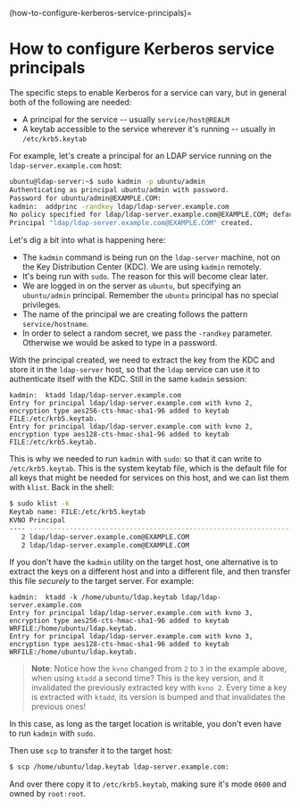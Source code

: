 (how-to-configure-kerberos-service-principals)=
# How to configure Kerberos service principals


The specific steps to enable Kerberos for a service can vary, but in general both of the following are needed:

- A principal for the service -- usually `service/host@REALM`
- A keytab accessible to the service wherever it's running -- usually in `/etc/krb5.keytab`

For example, let's create a principal for an LDAP service running on the `ldap-server.example.com` host:

```bash
ubuntu@ldap-server:~$ sudo kadmin -p ubuntu/admin
Authenticating as principal ubuntu/admin with password.
Password for ubuntu/admin@EXAMPLE.COM:
kadmin:  addprinc -randkey ldap/ldap-server.example.com
No policy specified for ldap/ldap-server.example.com@EXAMPLE.COM; defaulting to no policy
Principal "ldap/ldap-server.example.com@EXAMPLE.COM" created.
```

Let's dig a bit into what is happening here:
- The `kadmin` command is being run on the `ldap-server` machine, not on the Key Distribution Center (KDC). We are using `kadmin` remotely.
- It's being run with `sudo`. The reason for this will become clear later.
- We are logged in on the server as `ubuntu`, but specifying an `ubuntu/admin` principal. Remember the `ubuntu` principal has no special privileges.
- The name of the principal we are creating follows the pattern `service/hostname`.
- In order to select a random secret, we pass the `-randkey` parameter. Otherwise we would be asked to type in a password.

With the principal created, we need to extract the key from the KDC and store it in the `ldap-server` host, so that the `ldap` service can use it to authenticate itself with the KDC. Still in the same `kadmin` session:

```text
kadmin:  ktadd ldap/ldap-server.example.com
Entry for principal ldap/ldap-server.example.com with kvno 2, encryption type aes256-cts-hmac-sha1-96 added to keytab FILE:/etc/krb5.keytab.
Entry for principal ldap/ldap-server.example.com with kvno 2, encryption type aes128-cts-hmac-sha1-96 added to keytab FILE:/etc/krb5.keytab.
```

This is why we needed to run `kadmin` with `sudo`: so that it can write to `/etc/krb5.keytab`. This is the system keytab file, which is the default file for all keys that might be needed for services on this host, and we can list them with `klist`. Back in the shell:

```bash
$ sudo klist -k
Keytab name: FILE:/etc/krb5.keytab
KVNO Principal
---- --------------------------------------------------------------------------
   2 ldap/ldap-server.example.com@EXAMPLE.COM
   2 ldap/ldap-server.example.com@EXAMPLE.COM
```

If you don't have the `kadmin` utility on the target host, one alternative is to extract the keys on a different host and into a different file, and then transfer this file *securely* to the target server. For example:

```text
kadmin:  ktadd -k /home/ubuntu/ldap.keytab ldap/ldap-server.example.com
Entry for principal ldap/ldap-server.example.com with kvno 3, encryption type aes256-cts-hmac-sha1-96 added to keytab WRFILE:/home/ubuntu/ldap.keytab.
Entry for principal ldap/ldap-server.example.com with kvno 3, encryption type aes128-cts-hmac-sha1-96 added to keytab WRFILE:/home/ubuntu/ldap.keytab.
````

> **Note**:
> Notice how the `kvno` changed from `2` to `3` in the example above, when using `ktadd` a second time? This is the key version, and it invalidated the previously extracted key with `kvno 2`. Every time a key is extracted with `ktadd`, its version is bumped and that invalidates the previous ones!

In this case, as long as the target location is writable, you don't even have to run `kadmin` with `sudo`.

Then use `scp` to transfer it to the target host:

```bash
$ scp /home/ubuntu/ldap.keytab ldap-server.example.com:
```

And over there copy it to `/etc/krb5.keytab`, making sure it's mode `0600` and owned by `root:root`.
